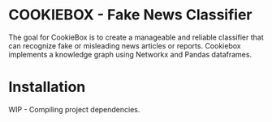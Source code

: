 # COOKIEBOX - Fake News Classifier

The goal for CookieBox is to create a manageable and reliable classifier
that can recognize fake or misleading news articles or reports.
Cookiebox implements a knowledge graph using Networkx and Pandas dataframes.

# Installation

WIP - Compiling project dependencies.
